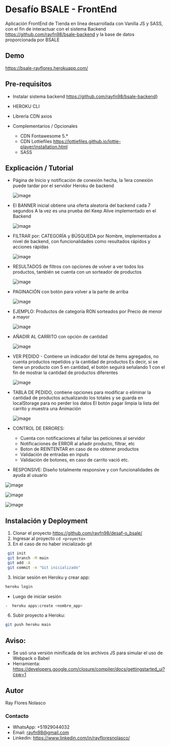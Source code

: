 # Desafío BSALE - FrontEnd
Aplicación FrontEnd de Tienda en línea desarrollada con Vanilla JS y SASS, con el fin de interactuar con el sistema Backend https://github.com/rayfn98/bsale-backend
y la base de datos proporcionada por BSALE

## Demo
https://bsale-rayflores.herokuapp.com/

## Pre-requisitos
- Instalar sistema backend https://github.com/rayfn98/bsale-backend}
- HEROKU CLI
- Librería CDN axios

- Complementarios / Opcionales
  - CDN Fontawesome 5.*
  - CDN Lottiefiles https://lottiefiles.github.io/lottie-player/installation.html
  - SASS


## Explicación / Tutorial
- Página de Inicio y notificación de conexión hecha, la 1era conexión puede tardar por el servidor Heroku de backend
  
  ![image](https://user-images.githubusercontent.com/47233742/173272479-3e943b50-d80b-48d0-886c-741fcfe705db.png)
  
- El BANNER inicial obtiene una oferta aleatoria del backend cada 7 segundos
  A la vez es una prueba del Keep Alive implementado en el Backend
  
  ![image](https://user-images.githubusercontent.com/47233742/173273311-61dc1554-df4d-4228-a905-cfddd672af84.png)
  
- FILTRAR por: CATEGORÍA y BÚSQUEDA por Nombre, implementados a nivel de backend, con funcionalidades como resultados rápidos y acciones rápidas
  
  ![image](https://user-images.githubusercontent.com/47233742/173273623-737eaaea-563c-4399-9957-4e7f11b6bce1.png)
  
- RESULTADOS de filtros con opciones de volver a ver todos los productos, también se cuenta con un sorteador de productos
  
  ![image](https://user-images.githubusercontent.com/47233742/173273703-afeaebf5-c503-4ffd-a54f-6312d1985580.png)
  
- PAGINACIÓN con botón para volver a la parte de arriba
  
  ![image](https://user-images.githubusercontent.com/47233742/173274562-92dd426a-9dd1-43a8-82b7-d0d9623d7426.png)
  
- EJEMPLO: Productos de categoría RON sorteados por Precio de menor a mayor
  
  ![image](https://user-images.githubusercontent.com/47233742/173273812-c4333eba-9b58-4ee9-a1cc-5e8f1cb04e56.png)
  
- AÑADIR AL CARRITO con opción de cantidad
  
  ![image](https://user-images.githubusercontent.com/47233742/173273879-032dcc2b-9a3b-49bb-9eff-928b67b68211.png)
  
- VER PEDIDO - Contiene un indicador del total de Items agregados, no cuenta productos repetidos y la cantidad de productos
  Es decir, si se tiene un producto con 5 en cantidad, el botón seguirá señalando 1 con el fin de mostrar la cantidad de productos diferentes
  
  ![image](https://user-images.githubusercontent.com/47233742/173273972-501a8ed0-03c4-45ea-8771-05bb16d27e6b.png)
  
- TABLA DE PEDIDO, contiene opciones para modificar o eliminar la cantidad de productos actualizando los totales y se guarda en localStorage para no perder los datos
  El botón pagar limpia la lista del carrito y muestra una Animación
  
  ![image](https://user-images.githubusercontent.com/47233742/173274364-ff199f1a-c748-49fc-af09-249deeaaab27.png)
  
- CONTROL DE ERRORES:
  - Cuenta con notificaciones al fallar las peticiones al servidor
  - Notificaciones de ERROR al añadir producto, filtrar, etc
  - Boton de REINTENTAR en caso de no obtener productos  
  - Validación de entradas en inputs
  - Validación de botones, en caso de carrito vació etc.
 
- RESPONSIVE: Diseño totalmente responsive y con funcionalidades de ayuda al usuario
  
![image](https://user-images.githubusercontent.com/47233742/173274760-8859314e-b24d-435d-bb7f-087dafcc5ec1.png)

![image](https://user-images.githubusercontent.com/47233742/173274927-5f6d0f82-8f8a-46b7-b18b-b5fd8470b779.png)

![image](https://user-images.githubusercontent.com/47233742/173274953-f3bf5486-c192-44d4-81ce-cc80c8d0d8a5.png)



 
## Instalación y Deployment
1. Clonar el proyecto https://github.com/rayfn98/desaf-o_bsale/
2. Ingresar al proyecto ``` cd <proyecto> ```
3. En el caso de no haber inicializado git
```bash
 git init
 git branch -M main
 git add -A
 git commit -m "Git inicializado"
```
3. Iniciar sesión en Heroku y crear app:
```bash
heroku login
```
- Luego de iniciar sesión 
```bash
-  heroku apps:create <nombre_app>
```
6. Subir proyecto a Heroku: 
```bash 
git push heroku main
```
## Aviso:
* Se usó una versión minificada de los archivos JS para simular el uso de Webpack o Babel
* Herramienta: https://developers.google.com/closure/compiler/docs/gettingstarted_ui?csw=1

## Autor
Ray Flores Nolasco
### Contacto
- WhatsApp: +51929044032
- Email: rayfn98@gmail.com
- Linkedin: https://www.linkedin.com/in/rayfloresnolasco/
